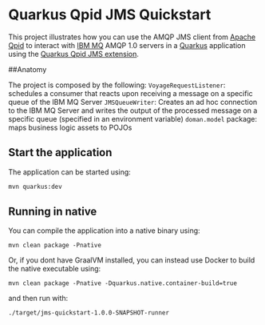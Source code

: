 # Quarkus Qpid JMS Quickstart

This project illustrates how you can use the AMQP JMS client from [Apache Qpid](https://qpid.apache.org/components/jms/) to interact with [IBM MQ](https://www.ibm.com/docs/en/ibm-mq) AMQP 1.0 servers in a [Quarkus](https://quarkus.io/) application using the [Quarkus Qpid JMS extension](https://github.com/amqphub/quarkus-qpid-jms).

##Anatomy

The project is composed by the following:
```VoyageRequestListener```: schedules a consumer that reacts upon receiving a message on a specific queue of the IBM MQ Server
```JMSQueueWriter```: Creates an ad hoc connection to the IBM MQ Server and writes the output of the processed message on a specific queue (specified in an environment variable) 
```doman.model``` package: maps business logic assets to POJOs

## Start the application

The application can be started using:

```bash
mvn quarkus:dev
```

## Running in native

You can compile the application into a native binary using:

`mvn clean package -Pnative`

Or, if you dont have GraalVM installed, you can instead use Docker to build the native executable using:

`mvn clean package -Pnative -Dquarkus.native.container-build=true`

and then run with:

`./target/jms-quickstart-1.0.0-SNAPSHOT-runner`

